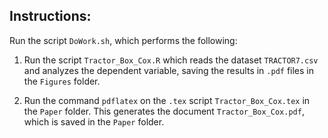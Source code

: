 
## Instructions:

Run the script ```DoWork.sh```, which performs the following:

1. Run the script ```Tractor_Box_Cox.R```
which reads the dataset ```TRACTOR7.csv```
and analyzes the dependent variable,
saving the results in ```.pdf``` files in the 
```Figures``` folder.

1. Run the command ```pdflatex```
on the ```.tex``` script ```Tractor_Box_Cox.tex```
in the ```Paper``` folder.
This generates the document ```Tractor_Box_Cox.pdf```,
which is saved in the ```Paper``` folder.
